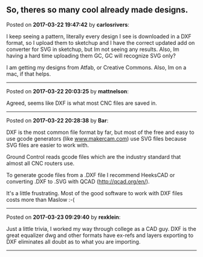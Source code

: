 ## So, theres so many cool already made designs.
Posted on **2017-03-22 19:47:42** by **carlosrivers**:

I keep seeing a pattern, literally every design I see is downloaded in a DXF format, so I upload them to sketchup and I have the correct updated add on converter for SVG in sketchup, but Im not seeing any results. Also, Im having a hard time uploading them GC, GC will recognize SVG only?

I am getting my designs from Atfab, or Creative Commons. Also, Im on a mac, if that helps.

---

Posted on **2017-03-22 20:03:25** by **mattnelson**:

Agreed, seems like DXF is what most CNC files are saved in.

---

Posted on **2017-03-22 20:28:38** by **Bar**:

DXF is the most common file format by far, but most of the free and easy to use gcode generators (like www.makercam.com) use SVG files because SVG files are easier to work with. 

Ground Control reads gcode files which are the industry standard that almost all CNC routers use. 

To generate gcode files from a .DXF file I recommend HeeksCAD or converting .DXF to .SVG with QCAD (http://qcad.org/en/).

It's a little frustrating. Most of the good software to work with DXF files costs more than Maslow :-(

---

Posted on **2017-03-23 09:29:40** by **rexklein**:

Just a little trivia, I worked my way through college as a CAD guy. DXF is the great equalizer dwg and other formats have ex-refs and layers exporting to DXF eliminates all doubt as to what you are importing.

---

